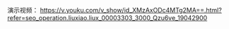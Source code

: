 演示视频：
https://v.youku.com/v_show/id_XMzAxODc4MTg2MA==.html?refer=seo_operation.liuxiao.liux_00003303_3000_Qzu6ve_19042900